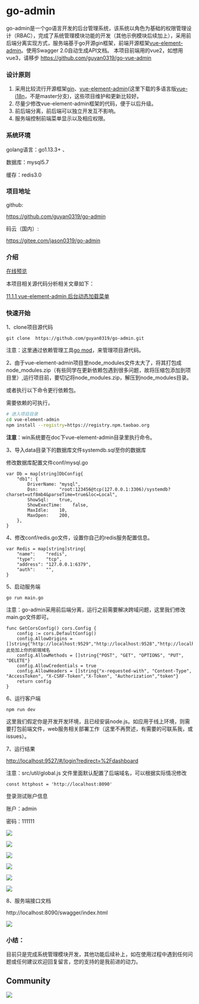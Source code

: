 

# go-admin

go-admin是一个go语言开发的后台管理系统，该系统以角色为基础的权限管理设计（RBAC），完成了系统管理模块功能的开发（其他示例模块后续加上），采用前后端分离实现方式，服务端基于go开源gin框架，前端开源框架[vue-element-admin](https://github.com/PanJiaChen/vue-element-admin)。使用Swagger 2.0自动生成API文档。
本项目前端用的vue2，如想用vue3，请移步 https://github.com/guyan0319/go-vue-admin

### 设计原则

1. 采用比较流行开源框架[gin](https://github.com/gin-gonic/gin)、[vue-element-admin](https://github.com/PanJiaChen/vue-element-admin)(这里下载的多语言版[vue-i18n](https://github.com/PanJiaChen/vue-element-admin/tree/i18n)，不是master分支)，这些项目维护和更新比较好。
2. 尽量少修改vue-element-admin框架的代码，便于以后升级。
3. 前后端分离，前后端可以独立开发互不影响。
4. 服务端控制前端菜单显示以及相应权限。

### 系统环境

golang语言：go1.13.3+ 、

数据库：mysql5.7 

缓存：redis3.0

### 项目地址

github:

 <https://github.com/guyan0319/go-admin>

码云（国内）:

<https://gitee.com/jason0319/go-admin>

### 介绍

[在线预览](https://admin.gzqiang.cn)

本项目相关源代码分析相关文章如下：

[11.1.1 vue-element-admin 后台动态加载菜单](https://github.com/guyan0319/golang_development_notes/blob/master/zh/11.1.1.md)

### 快速开始

1、clone项目源代码

```
git clone  https://github.com/guyan0319/go-admin.git
```

注意：这里通过依赖管理工具[go mod](https://github.com/guyan0319/golang_development_notes/blob/master/zh/1.10.md)，来管理项目源代码。

2、由于vue-element-admin项目里node_modules文件太大了，将其打包成node_modules.zip（有些同学在更新依赖包遇到很多问题，故将压缩包添加到项目里）,运行项目前，要切记将node_modules.zip，解压到node_modules目录。

或者执行以下命令更行依赖包。

需要依赖的可执行，

```bash
# 进入项目目录
cd vue-element-admin
npm install --registry=https://registry.npm.taobao.org
```

**注意**：win系统要在doc下vue-element-admin目录里执行命令。

3、导入data目录下的数据库文件systemdb.sql至你的数据库

修改数据库配置文件conf/mysql.go

```
var Db = map[string]DbConfig{
	"db1": {
		DriverName: "mysql",
		Dsn:        "root:123456@tcp(127.0.0.1:3306)/systemdb?charset=utf8mb4&parseTime=true&loc=Local",
		ShowSql:    true,
		ShowExecTime:    false,
		MaxIdle:    10,
		MaxOpen:    200,
	},
}

```

4、修改conf/redis.go文件，设置你自己的redis服务配置信息。

```
var Redis = map[string]string{
	"name":    "redis",
	"type":    "tcp",
	"address": "127.0.0.1:6379",
	"auth":    "",
}
```

5、启动服务端

```
go run main.go
```

注意：go-admin采用前后端分离，运行之前需要解决跨域问题，这里我们修改main.go文件即可。

```
func GetCorsConfig() cors.Config {
	config := cors.DefaultConfig()
	config.AllowOrigins = []string{"http://localhost:9529","http://localhost:9528","http://localhost:9527","http://localhost"}//此处加上你的前端域名
	config.AllowMethods = []string{"POST", "GET", "OPTIONS", "PUT", "DELETE"}
	config.AllowCredentials = true
	config.AllowHeaders = []string{"x-requested-with", "Content-Type", "AccessToken", "X-CSRF-Token","X-Token", "Authorization","token"}
	return config
}
```

 6、运行客户端

```
npm run dev
```

这里我们假定你是开发开发环境，且已经安装node.js。如应用于线上环境，则需要打包前端文件，web服务相关部署工作（这里不再赘述，有需要的可联系我，或issues）。

7、运行结果

<http://localhost:9527/#/login?redirect=%2Fdashboard>

注意：src/util/global.js 文件里面默认配置了后端域名，可以根据实际情况修改
````
const httphost = 'http://localhost:8090'
````
登录测试账户信息

账户：admin

密码：111111

![](https://gitee.com/jason0319/golang_development_notes/raw/master/images/10.0.png)

![](https://gitee.com/jason0319/golang_development_notes/raw/master/images/10.1.png?raw=true)

![](https://gitee.com/jason0319/golang_development_notes/raw/master/images/10.2.png?raw=true)


![](https://gitee.com/jason0319/golang_development_notes/raw/master/images/10.3.png?raw=true)

![](https://gitee.com/jason0319/golang_development_notes/raw/master/images/10.4.png?raw=true)

![](https://gitee.com/jason0319/golang_development_notes/raw/master/images/10.5.png?raw=true)

8、服务端接口文档

http://localhost:8090/swagger/index.html

![](https://gitee.com/jason0319/golang_development_notes/raw/master/images/10.6.png?raw=true)

### 小结：

目前只是完成系统管理模块开发，其他功能后续补上，如在使用过程中遇到任何问题或任何建议欢迎回复留言，您的支持的是我前进的动力。

## Community



![](https://gitee.com/jason0319/golang_development_notes/raw/master/images/qq.png)

